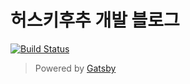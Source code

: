 # 허스키후추 개발 블로그

[![Build Status](https://travis-ci.org/huskyhoochu/gatsby-husky-blog.svg?branch=master)](https://travis-ci.org/huskyhoochu/gatsby-husky-blog)

> Powered by [Gatsby](https://next.gatsbyjs.org/)
